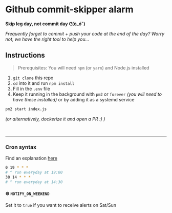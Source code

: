 # Github commit-skipper alarm


**Skip leg day, not commit day ᕦ(ò_óˇ)**

_Frequently forget to commit + push your code at the end of the day? Worry not, we have the right tool to help you..._


## Instructions
> Prerequisites: You will need `npm` (or `yarn`) and Node.js installed
1) `git clone` this repo
2) `cd` into it and run `npm install`
3) Fill in the `.env` file
4) Keep it running in the background with `pm2` or `forever` _(you will need to have these installed)_ or by adding it as a systemd service
```bash
pm2 start index.js
```
_(or alternatively, dockerize it and open a PR :) )_

&nbsp;

---

### Cron syntax
Find an explanation [here](https://www.npmjs.com/package/node-cron)
```bash
0 19 * * *
# ^ run everyday at 19:00
30 14 * * *
# ^ run everyday at 14:30
```

#### ⚙️ `NOTIFY_ON_WEEKEND`
Set it to `true` if you want to receive alerts on Sat/Sun
